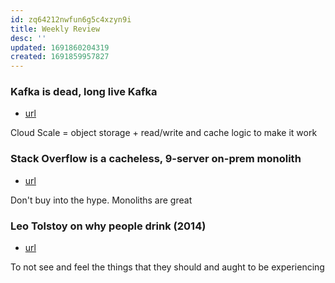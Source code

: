 ```yaml
---
id: zq64212nwfun6g5c4xzyn9i
title: Weekly Review
desc: ''
updated: 1691860204319
created: 1691859957827
---
```


### Kafka is dead, long live Kafka 
- [url](https://www.notion.so/Kafka-is-dead-long-live-Kafka-Hacker-News-27a693ec11ff4693869a293644ed8120?pvs=4)

Cloud Scale = object storage + read/write and cache logic to make it work

### Stack Overflow is a cacheless, 9-server on-prem monolith 
- [url](https://www.notion.so/Stack-Overflow-is-a-cacheless-9-server-on-prem-monolith-Hacker-News-eda7d9079bae4728808f3ed204f823e0?pvs=4)

Don't buy into the hype. Monoliths are great

### Leo Tolstoy on why people drink (2014) 
- [url](https://www.notion.so/Leo-Tolstoy-on-why-people-drink-2014-Hacker-News-d860c575870043c285765507e2e8c295?pvs=4)

To not see and feel the things that they should and aught to be experiencing
